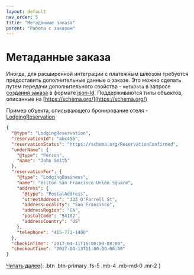 ```yaml
---
layout: default
nav_order: 5
title: "Метаданные заказа"
parent: "Работа с заказом"
---
```


# Метаданные заказа

Иногда, для расширенной интеграции с платежным шлюзом требуется предоставить дополнительные данные о заказе. 
Это можно сделать путем передачи дополнительного свойства - `metaData` в запросе [создания заказа](/docs/order/create/)  в формате [json-ld](https://json-ld.org/). Поддерживаются типы объектов, описанные на [https://schema.org/](https://schema.org/)

Пример объекта, описывающего бронирование отеля - [LodgingReservation](https://schema.org/LodgingReservation)
``` json
{
  "@type": "LodgingReservation",
  "reservationId": "abc456",
  "reservationStatus": "https://schema.org/ReservationConfirmed",
  "underName": {
    "@type": "Person",
    "name": "John Smith"
  },
  "reservationFor": {
    "@type": "LodgingBusiness",
    "name": "Hilton San Francisco Union Square",
    "address": {
      "@type": "PostalAddress",
      "streetAddress": "333 O'Farrell St",
      "addressLocality": "San Francisco",
      "addressRegion": "CA",
      "postalCode": "94102",
      "addressCountry": "US"
    },
    "telephone": "415-771-1400"
  },
  "checkinTime": "2017-04-11T16:00:00-08:00",
  "checkoutTime": "2017-04-13T11:00:00-08:00"
}
```

[Читать далее](/docs/refund){: .btn .btn-primary .fs-5 .mb-4 .mb-md-0 .mr-2 }
